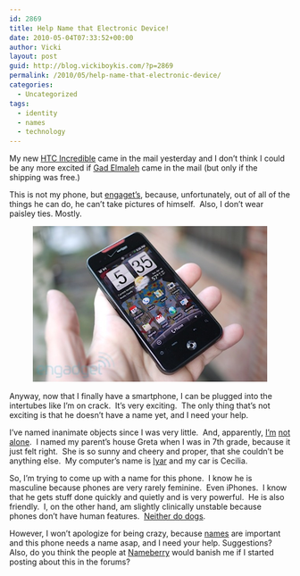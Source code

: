 ```yaml
---
id: 2869
title: Help Name that Electronic Device!
date: 2010-05-04T07:33:52+00:00
author: Vicki
layout: post
guid: http://blog.vickiboykis.com/?p=2869
permalink: /2010/05/help-name-that-electronic-device/
categories:
  - Uncategorized
tags:
  - identity
  - names
  - technology
---
```

My new [HTC Incredible](http://www.wired.com/reviews/product/pr_htc_incredible) came in the mail yesterday and I don&#8217;t think I could be any more excited if [Gad Elmaleh](http://blog.vickiboykis.com/2009/12/14/movie-review-10-weizman-street-plus-comme-ton-pere/) came in the mail (but only if the shipping was free.)

This is not my phone, but [engaget&#8217;s](http://www.engadget.com/2010/04/19/droid-incredible-review/), because, unfortunately, out of all of the things he can do, he can&#8217;t take pictures of himself.  Also, I don&#8217;t wear paisley ties. Mostly.

<p style="text-align: center;">
  <a href="https://raw.githubusercontent.com/veekaybee/wlb/gh-pages/assets/images/2010/05/incredible60015.jpg"><img class="aligncenter size-full wp-image-2870" title="incredible60015" src="https://raw.githubusercontent.com/veekaybee/wlb/gh-pages/assets/images/2010/05/incredible60015.jpg" alt="" width="420" height="279" /></a>
</p>

<p style="text-align: left;">
  Anyway, now that I finally have a smartphone, I can be plugged into the intertubes like I&#8217;m on crack.  It&#8217;s very exciting.  The only thing that&#8217;s not exciting is that he doesn&#8217;t have a name yet, and I need your help.
</p>

<p style="text-align: left;">
  I&#8217;ve named inanimate objects since I was very little.  And, apparently, <a href="http://www.yelp.com/topic/san-francisco-do-you-name-your-inanimate-objects-or-appliances">I&#8217;m</a> <a href="http://www.fluther.com/disc/27915/do-you-name-inanimate-objects/">not</a> <a href="http://www.helium.com/items/658015-humor-the-importance-of-naming-inanimate-objects">alone</a>.  I named my parent&#8217;s house Greta when I was in 7th grade, because it just felt right.  She is so sunny and cheery and proper, that she couldn&#8217;t be anything else.  My computer&#8217;s name is <a href="http://en.wikipedia.org/wiki/Iyar">Iyar</a> and my car is Cecilia.
</p>

<p style="text-align: left;">
  So, I&#8217;m trying to come up with a name for this phone.  I know he is masculine because phones are very rarely feminine.  Even iPhones.  I know that he gets stuff done quickly and quietly and is very powerful.  He is also friendly.  I, on the other hand, am slightly clinically unstable because phones don&#8217;t have human features.  <a href="http://www.theonion.com/articles/stop-anthropomorphizing-me,11459/">Neither do dogs</a>.
</p>

<p style="text-align: left;">
  However, I won&#8217;t apologize for being crazy, because <a href="http://blog.vickiboykis.com/2009/05/16/the-beginning-of-wisdom-is-to-call-things-by-their-right-names/">names</a> are important and this phone needs a name asap, and I need your help. Suggestions?  Also, do you think the people at <a href="http://nameberry.com/">Nameberry</a> would banish me if I started posting about this in the forums?
</p>